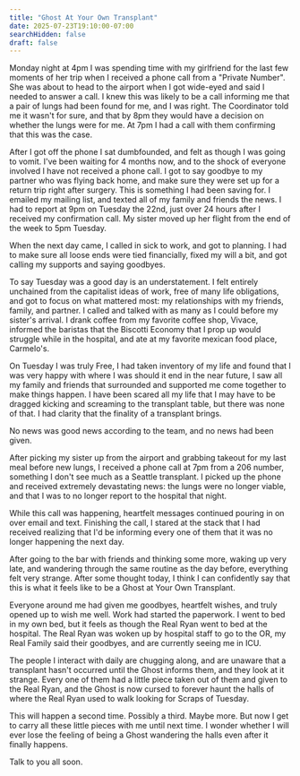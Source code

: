 ```yaml
---
title: "Ghost At Your Own Transplant"
date: 2025-07-23T19:10:00-07:00
searchHidden: false
draft: false
---
```


Monday night at 4pm I was spending time with my girlfriend for the last few moments of her trip
when I received a phone call from a "Private Number". She was about to head to the airport when I
got wide-eyed and said I needed to answer a call. I knew this was likely to be a call
informing me that a pair of lungs had been found for me, and I was right. The Coordinator told me
it wasn't for sure, and that by 8pm they would have a decision on whether the lungs were
for me. At 7pm I had a call with them confirming that this was the case.

After I got off the phone I sat dumbfounded, and felt as though I was going to vomit.
I've been waiting for 4 months now, and to the shock of everyone involved I have not
received a phone call. I got to say goodbye to my partner who was flying back home,
and make sure they were set up for a return trip right after surgery. This is something
I had been saving for. I emailed my mailing list, and texted all of my family and friends
the news. I had to report at 9pm on Tuesday the 22nd, just over 24 hours after I received my confirmation
call. My sister moved up her flight from the end of the week to 5pm Tuesday.

When the next day came, I called in sick to work, and got to planning. I had to make sure all
loose ends were tied financially, fixed my will a bit, and got calling my supports and saying
goodbyes.

To say Tuesday was a good day is an understatement. I felt entirely unchained from the capitalist ideas of work,
free of many life obligations, and got to focus on what mattered most: my relationships with my
friends, family, and partner. I called and talked with as many as I could before my sister's arrival.
I drank coffee from my favorite coffee shop, Vivace, informed the baristas that the Biscotti Economy
that I prop up would struggle while in the hospital, and ate at my favorite mexican food place, Carmelo's.

On Tuesday I was truly Free, I had taken inventory of my life and found that I was very
happy with where I was should it end in the near future, I saw all my family and friends
that surrounded and supported me come together to make things happen. I have been scared all my
life that I may have to be dragged kicking and screaming to the transplant table, but there was
none of that. I had clarity that the finality of a transplant brings.

No news was good news according to the team, and no news had been given.

After picking my sister up from the airport and grabbing takeout for my last meal before new lungs, I received a
phone call at 7pm from a 206 number, something I don't see much as a Seattle transplant. I picked up the phone and received
extremely devastating news: the lungs were no longer viable, and that I was to no longer report to the hospital
that night.

While this call was happening, heartfelt messages continued pouring in on over email and text. 
Finishing the call, I stared at the stack that I had received realizing that I'd
be informing every one of them that it was no longer happening the next day.

After going to the bar with friends and thinking some more, waking up very late, and wandering through
the same routine as the day before, everything felt very strange. After some thought today, I think I can
confidently say that this is what it feels like to be a Ghost at Your Own Transplant.

Everyone around me had given me goodbyes, heartfelt wishes, and truly opened up to wish me well. Work
had started the paperwork. I went to bed in my own bed, but it feels as though the Real Ryan went to bed
at the hospital. The Real Ryan was woken up by hospital staff to go to the OR, my Real Family said their
goodbyes, and are currently seeing me in ICU.

The people I interact with daily are chugging along, and are unaware that a transplant hasn't occurred
until the Ghost informs them, and they look at it strange. Every one of them had a little piece taken
out of them and given to the Real Ryan, and the Ghost is now cursed to forever haunt the
halls of where the Real Ryan used to walk looking for Scraps of Tuesday.

This will happen a second time. Possibly a third. Maybe more. But now I get to carry all
these little pieces with me until next time. I wonder whether I will ever lose the feeling of
being a Ghost wandering the halls even after it finally happens. 

Talk to you all soon.

